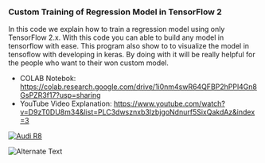 ### Custom Training of Regression Model in TensorFlow 2

In this code we explain how to train a regression model using only TensorFlow 2.x. With this code you can able to build any model in tensorflow with ease. This program also show to to visualize the model in tensoflow with developing in keras. By doing with it will be really helpful for the people who want to their won custom model.

- COLAB Notebok: https://colab.research.google.com/drive/1i0nm4swR64QFBP2hPPl4Gn8GsPZR3f17?usp=sharing
- YouTube Video Explanation: https://www.youtube.com/watch?v=D9zT0DU8m34&list=PLC3dwsznxb3IzbjgoNdnurf5SixQakdAz&index=3

[![Audi R8](https://i.postimg.cc/d3zb1gYp/Linear-Regression-Gradient-Descent.png)](https://www.youtube.com/watch?v=D9zT0DU8m34&list=PLC3dwsznxb3IzbjgoNdnurf5SixQakdAz&index=3 "Gradient Descent")

![Alternate Text](https://www.youtube.com/watch?v=D9zT0DU8m34&list=PLC3dwsznxb3IzbjgoNdnurf5SixQakdAz&index=3)
